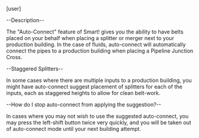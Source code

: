 [user]

--Description--

The "Auto-Connect" feature of Smart! gives you the ability to have belts placed on your behalf when placing a splitter or merger next to your production building. In the case of fluids, auto-connect will automatically connect the pipes to a production building when placing a Pipeline Junction Cross.

--Staggered Splitters-- 

In some cases where there are multiple inputs to a production building, you might have auto-connect suggest placement of splitters for each of the inputs, each as staggered heights to allow for clean belt-work.

--How do I stop auto-connect from applying the suggestion?--

In cases where you may not wish to use the suggested auto-connect, you may press the left-shift button twice very quickly, and you will be taken out of auto-connect mode until your next building attempt.